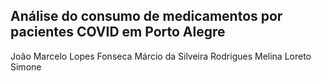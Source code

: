 ## Análise do consumo de medicamentos por pacientes COVID em Porto Alegre


João Marcelo Lopes Fonseca
Márcio da Silveira Rodrigues
Melina Loreto
Simone
